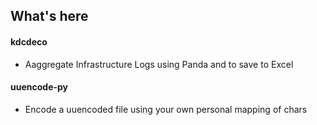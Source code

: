## What's here 
#### kdcdeco
- Aaggregate Infrastructure Logs using Panda and to save to Excel
#### uuencode-py 
- Encode a uuencoded file using your own personal mapping of chars

